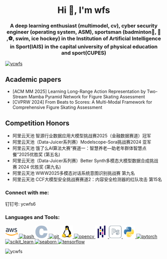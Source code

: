 <h1 align="center">Hi 👋, I'm wfs</h1>
<h3 align="center">A deep learning enthusiast (multimodel, cv), cyber security engineer (operating system, ASM), sportsman (badminton🏸, 🏀 ,⚽, swim, ice hockey) in the Institution of Artificial Intelligence in Sport(IAIS) in the capital university of physical education and sport(CUPES)</h3>

<p align="left"> <a href="https://github.com/ryo-ma/github-profile-trophy"><img src="https://github-profile-trophy.vercel.app/?username=ycwfs" alt="ycwfs" /></a> </p>

## Academic papers
  - [ACM MM 2025] Learning Long-Range Action Representation by Two-Stream Mamba Pyramid Network for Figure Skating Assessment
  - [CVPRW 2024] From Beats to Scores: A Multi-Modal Framework for Comprehensive Figure Skating Assessment

## Competition Honors
  - 阿里云天池 智源行业数据应用大模型挑战赛2025（金融数据赛道）冠军
  - 阿里云天池（Data-Juicer系列赛）Modelscope-Sora挑战赛2024 亚军
  - 阿里云天池 饿了么AI算法大赛“赛道一：智慧养老—助老年群体智慧点餐”2025优胜奖 (第五名)
  - 阿里云天池（Data-Juicer系列赛）Better Synth多模态大模型数据合成挑战赛 2024 优胜奖 (第九名)
  - 阿里云天池 WWW2025多模态对话系统意图识别挑战赛 第九名
  - 阿里云天池 CCF大模型安全挑战赛赛道2：内容安全检测器的红队攻击 第15名

<h3 align="left">Connect with me:</h3>
<p align="left">
钉钉号: ycwfs6
</p>

<h3 align="left">Languages and Tools:</h3>
<p align="left"> <a href="https://aws.amazon.com" target="_blank" rel="noreferrer"> <img src="https://raw.githubusercontent.com/devicons/devicon/master/icons/amazonwebservices/amazonwebservices-original-wordmark.svg" alt="aws" width="40" height="40"/> </a> <a href="https://www.gnu.org/software/bash/" target="_blank" rel="noreferrer"> <img src="https://www.vectorlogo.zone/logos/gnu_bash/gnu_bash-icon.svg" alt="bash" width="40" height="40"/> </a> <a href="https://www.cprogramming.com/" target="_blank" rel="noreferrer"> <img src="https://raw.githubusercontent.com/devicons/devicon/master/icons/c/c-original.svg" alt="c" width="40" height="40"/> </a> <a href="https://git-scm.com/" target="_blank" rel="noreferrer"> <img src="https://www.vectorlogo.zone/logos/git-scm/git-scm-icon.svg" alt="git" width="40" height="40"/> </a> <a href="https://www.linux.org/" target="_blank" rel="noreferrer"> <img src="https://raw.githubusercontent.com/devicons/devicon/master/icons/linux/linux-original.svg" alt="linux" width="40" height="40"/> </a> <a href="https://opencv.org/" target="_blank" rel="noreferrer"> <img src="https://www.vectorlogo.zone/logos/opencv/opencv-icon.svg" alt="opencv" width="40" height="40"/> </a> <a href="https://pandas.pydata.org/" target="_blank" rel="noreferrer"> <img src="https://raw.githubusercontent.com/devicons/devicon/2ae2a900d2f041da66e950e4d48052658d850630/icons/pandas/pandas-original.svg" alt="pandas" width="40" height="40"/> </a> <a href="https://www.photoshop.com/en" target="_blank" rel="noreferrer"> <img src="https://raw.githubusercontent.com/devicons/devicon/master/icons/photoshop/photoshop-line.svg" alt="photoshop" width="40" height="40"/> </a> <a href="https://www.python.org" target="_blank" rel="noreferrer"> <img src="https://raw.githubusercontent.com/devicons/devicon/master/icons/python/python-original.svg" alt="python" width="40" height="40"/> </a> <a href="https://pytorch.org/" target="_blank" rel="noreferrer"> <img src="https://www.vectorlogo.zone/logos/pytorch/pytorch-icon.svg" alt="pytorch" width="40" height="40"/> </a> <a href="https://scikit-learn.org/" target="_blank" rel="noreferrer"> <img src="https://upload.wikimedia.org/wikipedia/commons/0/05/Scikit_learn_logo_small.svg" alt="scikit_learn" width="40" height="40"/> </a> <a href="https://seaborn.pydata.org/" target="_blank" rel="noreferrer"> <img src="https://seaborn.pydata.org/_images/logo-mark-lightbg.svg" alt="seaborn" width="40" height="40"/> </a> <a href="https://www.tensorflow.org" target="_blank" rel="noreferrer"> <img src="https://www.vectorlogo.zone/logos/tensorflow/tensorflow-icon.svg" alt="tensorflow" width="40" height="40"/> </a> </p>



<p><img align="left" src="https://github-readme-stats.vercel.app/api/top-langs?username=ycwfs&show_icons=true&theme=onedark&locale=en&layout=compact" alt="ycwfs" /></p>
